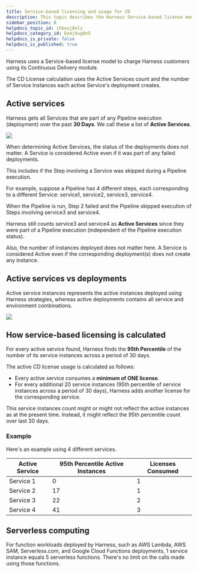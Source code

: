 ```yaml
---
title: Service-based licensing and usage for CD
description: This topic describes the Harness Service-based license model for its Continuous Delivery module.
sidebar_position: 8
helpdocs_topic_id: ihboxj8xlz
helpdocs_category_id: Dxej4ug0n5
helpdocs_is_private: false
helpdocs_is_published: true
---
```


Harness uses a Service-based license model to charge Harness customers using its Continuous Delivery module.

The CD License calculation uses the Active Services count and the number of Service Instances each active Service's deployment creates.

## Active services

Harness gets all Services that are part of any Pipeline execution (deployment) over the past **30 Days**. We call these a list of **Active Services**.

![](./static/service-licensing-for-cd-00.png)

When determining Active Services, the status of the deployments does not matter. A Service is considered Active even if it was part of any failed deployments.

This includes if the Step involving a Service was skipped during a Pipeline execution.

For example, suppose a Pipeline has 4 different steps, each corresponding to a different Service: service1, service2, service3, service4.

When the Pipeline is run, Step 2 failed and the Pipeline skipped execution of Steps involving service3 and service4.

Harness still counts service3 and service4 as **Active Services** since they were part of a Pipeline execution (independent of the Pipeline execution status).

Also, the number of instances deployed does not matter here. A Service is considered Active even if the corresponding deployment(s) does not create any instance.

## Active services vs deployments

Active service instances represents the active instances deployed using Harness strategies, whereas active deployments contains all service and environment combinations.

![](./static/service-licensing-for-cd-01.png)

## How service-based licensing is calculated

For every active service found, Harness finds the **95th Percentile** of the number of its service instances across a period of 30 days.

The active CD license usage is calculated as follows:

* Every active service consumes a **minimum of ONE license**.
* For every additional 20 service instances (95th percentile of service instances across a period of 30 days), Harness adds another license for the corresponding service.

This service instances count might or might not reflect the active instances as at the present time. Instead, it might reflect the 95th percentile count over last 30 days.

### Example

Here's an example using 4 different services.

| **Active Service** | **95th Percentile Active Instances** | **Licenses Consumed** |
| --- | --- | --- |
| Service 1 | 0 | 1 |
| Service 2 | 17 | 1 |
| Service 3 | 22 | 2 |
| Service 4 | 41 | 3 |

## Serverless computing

For function workloads deployed by Harness, such as AWS Lambda, AWS SAM, Serverless.com, and Google Cloud Functions deployments, 1 service instance equals 5 serverless functions. There's no limit on the calls made using those functions.

